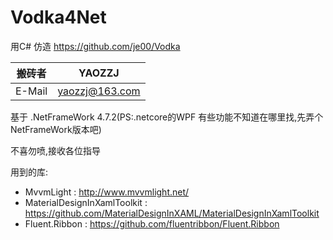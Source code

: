 # Vodka4Net
用C# 仿造 https://github.com/je00/Vodka

| 搬砖者 | YAOZZJ |
| --- | --- |
| E-Mail | yaozzj@163.com |

基于 .NetFrameWork 4.7.2(PS:.netcore的WPF 有些功能不知道在哪里找,先弄个NetFrameWork版本吧)

不喜勿喷,接收各位指导

用到的库:
* MvvmLight : http://www.mvvmlight.net/
* MaterialDesignInXamlToolkit : https://github.com/MaterialDesignInXAML/MaterialDesignInXamlToolkit
* Fluent.Ribbon : https://github.com/fluentribbon/Fluent.Ribbon